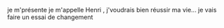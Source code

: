 je m'présente je m'appelle Henri , j'voudrais bien réussir ma vie...
je vais faire un essai de changement
